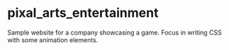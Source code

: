 # pixal_arts_entertainment
Sample website for a company showcasing a game. Focus in writing CSS with some animation elements.
